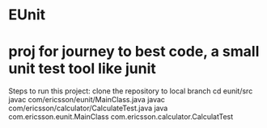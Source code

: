 EUnit
=====

proj for journey to best code, a small unit test tool like junit
=====

Steps to run this project:
clone the repository to local branch
cd eunit/src
javac com/ericsson/eunit/MainClass.java
javac com/ericsson/calculator/CalculateTest.java
java com.ericsson.eunit.MainClass com.ericsson.calculator.CalculatTest
